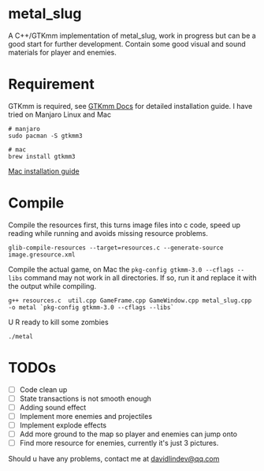 # metal_slug
A C++/GTKmm implementation of metal_slug, work in progress but can be a good start for further development. Contain some good visual and sound materials for player and enemies.

# Requirement
GTKmm is required, see [GTKmm Docs](https://developer.gnome.org/gtkmm-tutorial/stable/chapter-installation.html) for detailed installation guide. I have tried on Manjaro Linux and Mac
```shell
# manjaro 
sudo pacman -S gtkmm3

# mac
brew install gtkmm3
```
[Mac installation guide](https://medium.com/@ivyzhou/how-to-use-gtkmm-with-glade-in-xcode-69745c8401a9)

# Compile

Compile the resources first, this turns image files into c code, speed up reading while running and avoids missing resource problems.
```shell
glib-compile-resources --target=resources.c --generate-source image.gresource.xml
```
Compile the actual game, on Mac the `pkg-config gtkmm-3.0 --cflags --libs` command may not work in all directories. If so, run it and replace it with the output while compiling.
```shell
g++ resources.c  util.cpp GameFrame.cpp GameWindow.cpp metal_slug.cpp -o metal `pkg-config gtkmm-3.0 --cflags --libs`
```

U R ready to kill some zombies
```shell
./metal
```

# TODOs
- [ ] Code clean up
- [ ] State transactions is not smooth enough
- [ ] Adding sound effect
- [ ] Implement more enemies and projectiles
- [ ] Implement explode effects
- [ ] Add more ground to the map so player and enemies can jump onto
- [ ] Find more resource for enemies, currently it's just 3 pictures.

Should u have any problems, contact me at davidlindev@qq.com
